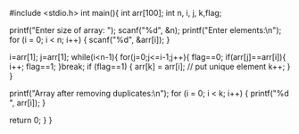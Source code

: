 #include <stdio.h>
int main(){
int arr[100];
int n, i, j, k,flag;

printf("Enter size of array: ");
scanf("%d", &n);
printf("Enter elements:\n");
for (i = 0; i < n; i++) {
scanf("%d", &arr[i]);
}

i=arr[1];
j=arr[1];
while(i<n-1){
    for(j=0;j<=i-1;j++){
        flag==0;
        if(arr[j]==arr[i]){
        i++;
        flag==1;
        }break;
        if (flag==1) {
        arr[k] = arr[i]; // put unique element
        k++;
    }
    }

printf("Array after removing duplicates:\n");
for (i = 0; i < k; i++) {
    printf("%d ", arr[i]);
}

return 0;
}
}

